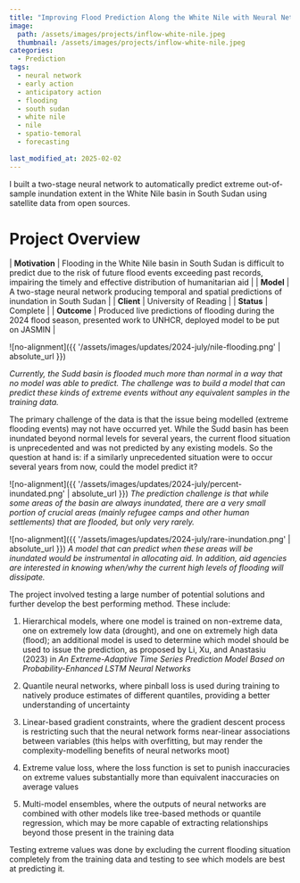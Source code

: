 ```yaml
---
title: "Improving Flood Prediction Along the White Nile with Neural Networks"
image: 
  path: /assets/images/projects/inflow-white-nile.jpeg
  thumbnail: /assets/images/projects/inflow-white-nile.jpeg
categories: 
  - Prediction
tags:
  - neural network
  - early action
  - anticipatory action
  - flooding
  - south sudan
  - white nile
  - nile
  - spatio-temoral
  - forecasting
  
last_modified_at: 2025-02-02
---
```


I built a two-stage neural network to automatically predict extreme out-of-sample inundation extent in the White Nile basin in South Sudan using satellite data from open sources.

# Project Overview

| **Motivation** | Flooding in the White Nile basin in South Sudan is difficult to predict due to the risk of future flood events exceeding past records, impairing the timely and effective distribution of humanitarian aid |
| **Model** | A two-stage neural network producing temporal and spatial predictions of inundation in South Sudan |
| **Client** | University of Reading |
| **Status** | Complete |
| **Outcome** | Produced live predictions of flooding during the 2024 flood season, presented work to UNHCR, deployed model to be put on JASMIN |

![no-alignment]({{ '/assets/images/updates/2024-july/nile-flooding.png' | absolute_url }})

*Currently, the Sudd basin is flooded much more than normal in a way that no model was able to predict. The challenge was to build a model that can predict these kinds of extreme events without any equivalent samples in the training data.*

The primary challenge of the data is that the issue being modelled (extreme flooding events) may not have occurred yet. While the Sudd basin has been inundated beyond normal levels for several years, the current flood situation is unprecedented and was not predicted by any existing models. So the question at hand is: if a similarly unprecedented situation were to occur several years from now, could the model predict it?

![no-alignment]({{ '/assets/images/updates/2024-july/percent-inundated.png' | absolute_url }})
*The prediction challenge is that while some areas of the basin are always inundated, there are a very small portion of crucial areas (mainly refugee camps and other human settlements) that are flooded, but only very rarely.*

![no-alignment]({{ '/assets/images/updates/2024-july/rare-inundation.png' | absolute_url }})
*A model that can predict when these areas will be inundated would be instrumental in allocating aid. In addition, aid agencies are interested in knowing when/why the current high levels of flooding will dissipate.*

The project involved testing a large number of potential solutions and further develop the best performing method. These include:

1. Hierarchical models, where one model is trained on non-extreme data, one on extremely low data (drought), and one on extremely high data (flood); an additional model is used to determine which model should be used to issue the prediction, as proposed by Li, Xu, and Anastasiu (2023) in *An Extreme-Adaptive Time Series Prediction Model Based on Probability-Enhanced LSTM Neural Networks*

2. Quantile neural networks, where pinball loss is used during training to natively produce estimates of different quantiles, providing a better understanding of uncertainty

3. Linear-based gradient constraints, where the gradient descent process is restricting such that the neural network forms near-linear associations between variables (this helps with overfitting, but may render the complexity-modelling benefits of neural networks moot)

4. Extreme value loss, where the loss function is set to punish inaccuracies on extreme values substantially more than equivalent inaccuracies on average values

5. Multi-model ensembles, where the outputs of neural networks are combined with other models like tree-based methods or quantile regression, which may be more capable of extracting relationships beyond those present in the training data

Testing extreme values was done by excluding the current flooding situation completely from the training data and testing to see which models are best at predicting it. 
